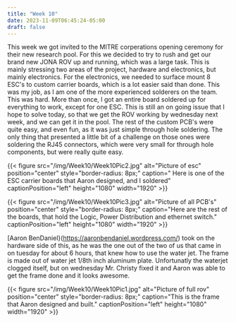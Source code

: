 ```yaml
---
title: "Week 10"
date: 2023-11-09T06:45:24-05:00
draft: false
---
```


This week we got invited to the MITRE corperations opening ceremony for their new research pool. For this we decided to try to rush and get our brand new JONA ROV up and running, which was a large task. This is mainly stressing two areas of the project, hardware and electronics, but mainly electronics. For the electronics, we needed to surface mount 8 ESC's to custom carrier boards, which is a lot easier said than done. This was my job, as I am one of the more experienced solderers on the team. This was hard. More than once, I got an entire board soldered up for everything to work, except for one ESC. This is still an on going issue that I hope to solve today, so that we get the ROV working by wednesday next week, and we can get it in the pool. The rest of the custom PCB's were quite easy, and even fun, as it was just simple through hole soldering. The only thing that presented a little bit of a challenge on those ones were soldering the RJ45 connectors, which were very small for through hole components, but were really quite easy. 

{{< figure src="/img/Week10/Week10Pic2.jpg" alt="Picture of esc" position="center" style="border-radius: 8px;" caption=" Here is one of the ESC carrier boards that Aaron designed, and I soldered" captionPosition="left" height="1080" width="1920" >}}

{{< figure src="/img/Week10/Week10Pic3.jpg" alt="Picture of all PCB's" position="center" style="border-radius: 8px;" caption="Here are the rest of the boards, that hold the Logic, Power Distribution and ethernet switch." captionPosition="left" height="1080" width="1920" >}}

[Aaron BenDaniel}(https://aaronbendaniel.wordpress.com/) took on the hardware side of this, as he was the one out of the two of us that came in on tuesday for about 6 hours, that knew how to use the water jet. The frame is made out of water jet 1/8th inch aluminum plate. Unfortunatly the waterjet clogged itself, but on wednesday Mr. Christy fixed it and Aaron was able to get the frame done and it looks awesome. 

{{< figure src="/img/Week10/Week10Pic1.jpg" alt="Picture of full rov" position="center" style="border-radius: 8px;" caption="This is the frame that Aaron designed and built." captionPosition="left" height="1080" width="1920" >}}



